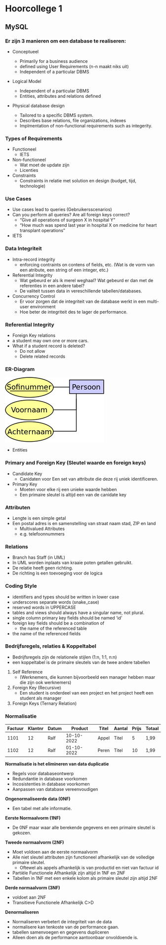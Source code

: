 # Hoorcollege 1
## MySQL

### Er zijn 3 manieren om een database te realiseren:

* Conceptueel
	* Primarily for a business audience
	* defined using User Requirements  (n-n maakt niks uit)
	* Independent of a particular DBMS
* Logical Model
	* Independent of a particular DBMS
	* Entities, attributes and relations defined

* Physical database design
	* Tailored to a specific DBMS system.
	* Describes base relations, file organizations, indexes
	* Implmentation of non-functional requirements such as integerity.
	
### Types of Requirements

* Functioneel
	* IETS
* Non-functioneel
	* Wat moet de update zijn
	* Licenties
* Constraints
	* Constraints in relatie met solution en design (budget, tijd, technologie)

### Use Cases

* Use cases lead to queries (Gebruikersscenarios)
* Can you perform all queries? Are all foreign keys correct?
	* “Give all operations of surgeon X in hospital Y”
	* “How much was spend last year in hospital X on medicine for heart transplant operations”
* IETS

### Data Integriteit

* Intra-record integrity
	* enforcing contraints on contens of fields, etc. (Wat is de vorm van een atribute, een 			string of een integer, etc.)
* Referential Integrity
	* Wat gebeurd er als ik merel weghaal? Wat gebeurd er dan met de referenties in een 			andere tabel?
	* De valiteit tussen data in vereschillende tabellen/databases.
* Concurrency Control	
	* Er voor zorgen dat de integriteit van de database werkt in een multi-user environment
	* Hoe beter de integriteit des te lager de performance.


### Referential Integrity
* Foreign Key relations
* a student may own one or more cars.
* What if a student record is deleted?
	* Do not allow
	* Delete related records
	
### ER-Diagram

![](files/6.png)

* Entities

### Primary and Foreign Key (Sleutel waarde en foreign keys)
* Candidate Key
	* Canidaten voor  Een set van attribute die deze rij uniek identificeren.
* Primary Key
	* Moeten voor elke rij een unieke waarde hebben
	* Een primaire sleutel is altijd een van de canidate key

### Attributen
* Lengte is een simple getal
* Een postal adres is en samenstelling van straat naam stad, ZIP en land
	* Multivalued Attributes
	* e.g. telefoonnummers

### Relations

* Branch has Staff (in UML)
* In UML worden inplaats van kraaie poten getallen gebruikt.
* De relatie heeft geen richting.
* De richting is een toevoeging voor de logica

### Coding Style
* identifiers and types should be written in lower case
* underscores separate words (snake_case)
* reserved words in UPPERCASE
* tables and views should always have a singular name, not plural.
* single column primary key fields should be named ‘id’
* foreign key fields should be a combination of
	* the name of the referenced table
* the name of the referenced fields

### Bedrijfsregels, relaties & Koppeltabel

* Bedrijfsregels zijn de relationele stijlen (1:n, 1:1, n:n)
* een koppeltabel is de primaire sleutels van de twee andere tabellen

1. Self Reference
	- (Werknemers, die kunnen bijvoorbeeld een manager hebben maar die zijn ook werknemers)
2. Foreign Key (Recursive)
	- Een student is onderdeel van een project en het project heeft een student als manager
3. Foreign Keys (Ternary Relation)

### Normalisatie

|Factuur|Klantnr|Datum|Product|Titel|Aantal|Prijs|Totaal|
|---|---|---|---|---|---|---|---|
|1101|12|Ralf|10-10-2022|Appel|Titel|5|1,99|10,00|
|1102|12|Ralf|01-10-2022|Peren|Titel|10|1,99|20,00|

**Normalisatie is het elimineren van data duplicatie**

* Regels voor databaseontwerp
* Redundantie in database voorkomen
* Incosistenties in database voorkomen
* Aanpassen van database vereenvoudigen

**Ongenormaliseerde data (0NF)**

* Een tabel met alle informatie.

**Eerste Normaalvorm (1NF)**

* De 0NF maar waar alle berekende gegevens en een primaire sleutel is gekozen.

**Tweede normaalvorm (2NF)**

* Moet voldoen aan de eerste normaalvorm
* Alle niet sleutel attributen zijn functioneel afhankelijk van de volledige primaire sleutel.
	* Oftewel als appels afhankelijk is van productid en niet van factuur id
* Partiële Functionele Afhankelijk zijn altijd in 1NF en 2NF
* Tabellen in 1NF met een enkele kolom als primaire sleutel zijn altijd 2NF

**Derde normaalvorm (3NF)**

* voldoet aan 2NF 
* Transitieve Functionele Afhankelijk C>D

**Denormaliseren**

* Normaliseren verbetert de integriteit van de data
* normalisere kan tenkoste van de performance gaan.
* tabellen samenvoegen en gegevens dupliceren
* Alleen doen als de performance aantoonbaar onvoldoende is.